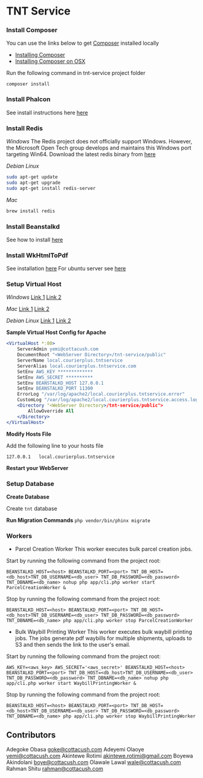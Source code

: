 TNT Service
==========

### Install Composer
You can use the links below to get [Composer](https://getcomposer.org) installed locally
- [Installing Composer](https://getcomposer.org/doc/00-intro.md)
- [Installing Composer on OSX](http://www.abeautifulsite.net/installing-composer-on-os-x/)

Run the following command in tnt-service project folder

`composer install`

### Install Phalcon
See install instructions here [here](https://docs.phalconphp.com/en/latest/reference/install.html)


### Install Redis
*Windows*
The Redis project does not officially support Windows. However, the Microsoft Open Tech group develops and maintains this Windows port targeting Win64.
Download the latest redis binary from [here](https://github.com/MSOpenTech/redis/releases)

*Debian Linux*

```bash
sudo apt-get update
sudo apt-get upgrade 
sudo apt-get install redis-server
```

*Mac*

```bash
brew install redis
```

### Install Beanstalkd
See how to install [here](http://kr.github.io/beanstalkd/download.html)

### Install WkHtmlToPdf 
See installation [here](http://wkhtmltopdf.org/downloads.html)
For ubuntu server see [here](http://askubuntu.com/questions/556667/how-to-install-wkhtmltopdf-0-12-1-on-ubuntu-server)

### Setup Virtual Host
*Windows*
[Link 1](http://foundationphp.com/tutorials/apache_vhosts.php)
[Link 2](https://www.kristengrote.com/blog/articles/how-to-set-up-virtual-hosts-using-wamp)

*Mac*
[Link 1](http://coolestguidesontheplanet.com/set-virtual-hosts-apache-mac-osx-10-9-mavericks-osx-10-8-mountain-lion/)
[Link 2](http://coolestguidesontheplanet.com/set-virtual-hosts-apache-mac-osx-10-10-yosemite/)

*Debian Linux*
[Link 1](https://www.digitalocean.com/community/tutorials/how-to-set-up-apache-virtual-hosts-on-ubuntu-14-04-lts)
[Link 2](http://www.unixmen.com/setup-apache-virtual-hosts-on-ubuntu-15-04/)


**Sample Virtual Host Config for Apache**
```apache
<VirtualHost *:80>
    ServerAdmin yemi@cottacush.com
    DocumentRoot "<WebServer Directory>/tnt-service/public"
    ServerName local.courierplus.tntservice
    ServerAlias local.courierplus.tntservice.com
    SetEnv AWS_KEY *************
    SetEnv AWS_SECRET **********
    SetEnv BEANSTALKD_HOST 127.0.0.1
    SetEnv BEANSTALKD_PORT 11300
    ErrorLog "/var/log/apache2/local.courierplus.tntservice.error"
    CustomLog "/var/log/apache2/local.courierplus.tntservice.access.log" common
    <Directory "<WebServer Directory>/tnt-service/public">
        AllowOverride All
    </Directory>
</VirtualHost>
```
**Modify Hosts File**

Add the following line to your hosts file 

`127.0.0.1   local.courierplus.tntservice`


**Restart your WebServer**


### Setup Database

**Create Database**

Create `tnt` database

**Run Migration Commands**
`php vendor/bin/phinx migrate`

### Workers
- Parcel Creation Worker
This worker executes bulk parcel creation jobs.

Start by running the following command from the project root:  

`BEANSTALKD_HOST=<host> BEANSTALKD_PORT=<port> TNT_DB_HOST=<db_host>TNT_DB_USERNAME=<db_user> TNT_DB_PASSWORD=<db_password> TNT_DBNAME=<db_name> nohup php app/cli.php worker start ParcelCreationWorker &`

Stop by running the following command from the project root:  

`BEANSTALKD_HOST=<host> BEANSTALKD_PORT=<port> TNT_DB_HOST=<db_host>TNT_DB_USERNAME=<db_user> TNT_DB_PASSWORD=<db_password> TNT_DBNAME=<db_name> php app/cli.php worker stop ParcelCreationWorker`

- Bulk Waybill Printing Worker 
This worker executes bulk waybill printing jobs. The jobs generate pdf waybills for multiple shipments, uploads to S3 and then sends the link to the user's email.

Start by running the following command from the project root:  

`AWS_KEY=<aws_key> AWS_SECRET='<aws_secret>' BEANSTALKD_HOST=<host> BEANSTALKD_PORT=<port> TNT_DB_HOST=<db_host>TNT_DB_USERNAME=<db_user> TNT_DB_PASSWORD=<db_password> TNT_DBNAME=<db_name> nohup php app/cli.php worker start WaybillPrintingWorker &`

Stop by running the following command from the project root:  

`BEANSTALKD_HOST=<host> BEANSTALKD_PORT=<port> TNT_DB_HOST=<db_host>TNT_DB_USERNAME=<db_user> TNT_DB_PASSWORD=<db_password> TNT_DBNAME=<db_name> php app/cli.php worker stop WaybillPrintingWorker`

Contributors
------------
Adegoke Obasa <goke@cottacush.com>
Adeyemi Olaoye <yemi@cottacush.com>
Akintewe Rotimi <akintewe.rotimi@gmail.com>
Boyewa Akindolani <boye@cottacush.com>
Olawale Lawal <wale@cottacush.com>
Rahman Shitu <rahman@cottacush.com>


